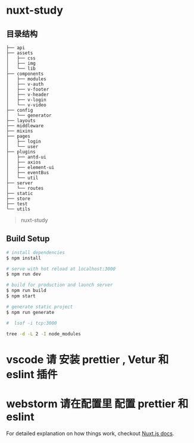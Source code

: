 # nuxt-study

## 目录结构
```
├── api
├── assets
│   ├── css
│   ├── img
│   └── lib
├── components
│   ├── modules
│   ├── v-auth
│   ├── v-footer
│   ├── v-header
│   ├── v-login
│   └── v-video
├── config
│   └── generator
├── layouts
├── middleware
├── mixins
├── pages
│   ├── login
│   └── user
├── plugins
│   ├── antd-ui
│   ├── axios
│   ├── element-ui
│   ├── eventBus
│   └── util
├── server
│   └── routes
├── static
├── store
├── test
└── utils
```
> nuxt-study

## Build Setup

``` bash
# install dependencies
$ npm install

# serve with hot reload at localhost:3000
$ npm run dev

# build for production and launch server
$ npm run build
$ npm start

# generate static project
$ npm run generate

#  lsof -i tcp:3000

tree -d -L 2 -I node_modules
```

# vscode 请 安装 prettier , Vetur 和 eslint 插件

# webstorm 请在配置里 配置 prettier 和 eslint

For detailed explanation on how things work, checkout [Nuxt.js docs](https://nuxtjs.org).
